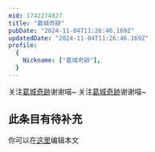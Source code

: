 ```yaml
---
mid: 1742274827
title: "葛城奇跡"
pubDate: "2024-11-04T11:26:46.169Z"
updatedDate: "2024-11-04T11:26:46.169Z"
profile:
  {
    Nickname: ["葛城奇跡"],
  }
---
```


关注[葛城奇跡](https://space.bilibili.com/1742274827)谢谢喵~ 关注[葛城奇跡](https://space.bilibili.com/1742274827)谢谢喵~

## 此条目有待补充
你可以在[这里](https://github.com/Yuhanawa/VTuber.ICU-Content/edit/master/v/葛城奇跡/index.md)编辑本文
